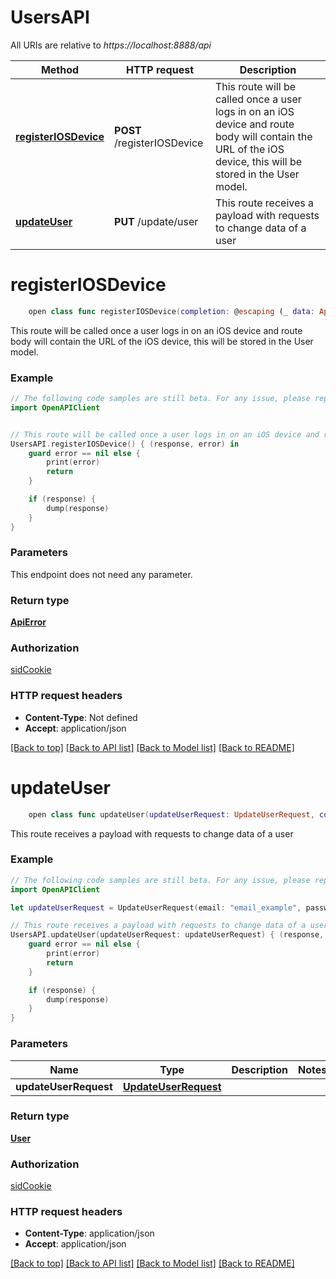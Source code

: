 # UsersAPI

All URIs are relative to *https://localhost:8888/api*

Method | HTTP request | Description
------------- | ------------- | -------------
[**registerIOSDevice**](UsersAPI.md#registeriosdevice) | **POST** /registerIOSDevice | This route will be called once a user logs in on an iOS device and route body will contain the URL of the iOS device, this will be stored in the User model.
[**updateUser**](UsersAPI.md#updateuser) | **PUT** /update/user | This route receives a payload with requests to change data of a user


# **registerIOSDevice**
```swift
    open class func registerIOSDevice(completion: @escaping (_ data: ApiError?, _ error: Error?) -> Void)
```

This route will be called once a user logs in on an iOS device and route body will contain the URL of the iOS device, this will be stored in the User model.

### Example 
```swift
// The following code samples are still beta. For any issue, please report via http://github.com/OpenAPITools/openapi-generator/issues/new
import OpenAPIClient


// This route will be called once a user logs in on an iOS device and route body will contain the URL of the iOS device, this will be stored in the User model.
UsersAPI.registerIOSDevice() { (response, error) in
    guard error == nil else {
        print(error)
        return
    }

    if (response) {
        dump(response)
    }
}
```

### Parameters
This endpoint does not need any parameter.

### Return type

[**ApiError**](ApiError.md)

### Authorization

[sidCookie](../README.md#sidCookie)

### HTTP request headers

 - **Content-Type**: Not defined
 - **Accept**: application/json

[[Back to top]](#) [[Back to API list]](../README.md#documentation-for-api-endpoints) [[Back to Model list]](../README.md#documentation-for-models) [[Back to README]](../README.md)

# **updateUser**
```swift
    open class func updateUser(updateUserRequest: UpdateUserRequest, completion: @escaping (_ data: User?, _ error: Error?) -> Void)
```

This route receives a payload with requests to change data of a user

### Example 
```swift
// The following code samples are still beta. For any issue, please report via http://github.com/OpenAPITools/openapi-generator/issues/new
import OpenAPIClient

let updateUserRequest = UpdateUserRequest(email: "email_example", password: "password_example", firstName: "firstName_example", lastName: "lastName_example", income: 123, netWorth: 123, location: Location(hasLocation: false, lat: 123, lon: 123), birthday: Date()) // UpdateUserRequest | 

// This route receives a payload with requests to change data of a user
UsersAPI.updateUser(updateUserRequest: updateUserRequest) { (response, error) in
    guard error == nil else {
        print(error)
        return
    }

    if (response) {
        dump(response)
    }
}
```

### Parameters

Name | Type | Description  | Notes
------------- | ------------- | ------------- | -------------
 **updateUserRequest** | [**UpdateUserRequest**](UpdateUserRequest.md) |  | 

### Return type

[**User**](User.md)

### Authorization

[sidCookie](../README.md#sidCookie)

### HTTP request headers

 - **Content-Type**: application/json
 - **Accept**: application/json

[[Back to top]](#) [[Back to API list]](../README.md#documentation-for-api-endpoints) [[Back to Model list]](../README.md#documentation-for-models) [[Back to README]](../README.md)


